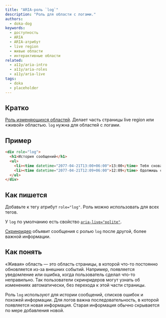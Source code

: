 ```yaml
---
title: "ARIA-роль `log`"
description: "Роль для области с логами."
authors:
  - doka-dog
keywords:
  - доступность
  - ARIA
  - ARIA-атрибут
  - live region
  - живые области
  - интерактивные области
related:
  - a11y/aria-intro
  - a11y/aria-roles
  - a11y/aria-live
tags:
  - doka
  - placeholder
---
```


## Кратко

[Роль изменяющихся областей](/a11y/aria-roles/#roli-izmenyayushchihsya-oblastey). Делает часть страницы live region или «живой» областью. `log` нужна для областей с логами.

## Пример

```html
<div role="log">
  <h1>История сообщений</h1>
  <ul>
    <li><time datetime="2077-04-21T13:00+06:00">13:00</time> Тебя снова взломали?</li>
    <li><time datetime="2077-04-21T12:09+06:00">12:09</time> Одолжишь своего вельш-корги-кардигана до понедельника? Очень нужно.</li>
  </ul>
</div>
```

## Как пишется

Добавьте к тегу атрибут `role="log"`. Роль можно использовать для всех тегов.

У `log` по умолчанию есть свойство [`aria-live="polite"`](/a11y/aria-live/).

[Скринридер](/a11y/screenreaders/) объявит сообщения с ролью `log` после другой, более важной информации.

## Как понять

«Живая» область — это область страницы, в которой что-то постоянно обновляется из-за внешних событий. Например, появляется уведомление или ошибка, когда пользователь сделал что-то неправильно. Так пользователи скринридеров могут узнать об изменениях автоматически, без перехода к этой части страницы.

Роль `log` используют для истории сообщений, списков ошибок и похожей информации. Для логов важна последовательность, в которой появляется новая информация. Старая информация обычно скрывается по мере добавления новой.
